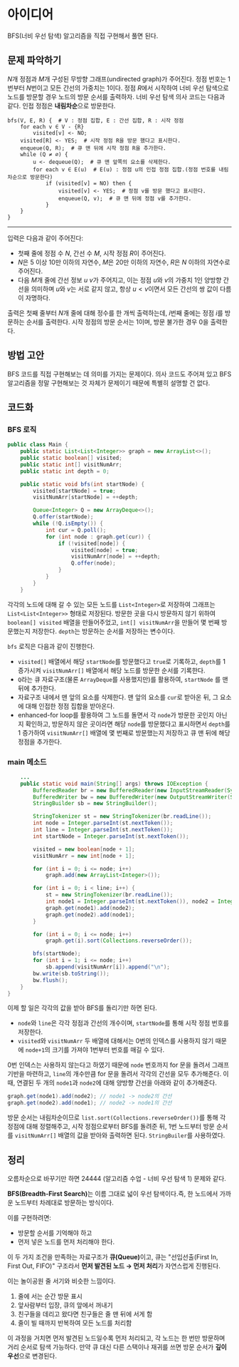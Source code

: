 # 아이디어
BFS(너비 우선 탐색) 알고리즘을 직접 구현해서 풀면 된다.

## 문제 파악하기
$N$개 정점과 $M$개 구성된 무방향 그래프(undirected graph)가 주어진다. 정점 번호는 1번부터 $N$번이고 모든 간선의 가중치는 1이다. 정점 $R$에서 시작하여 너비 우선 탐색으로 노드를 방문할 경우 노드의 방문 순서를 출력하자. 너비 우선 탐색 의사 코드는 다음과 같다. 인접 정점은 **내림차순**&ZeroWidthSpace;으로 방문한다.

```
bfs(V, E, R) {  # V : 정점 집합, E : 간선 집합, R : 시작 정점
    for each v ∈ V - {R}
        visited[v] <- NO;
    visited[R] <- YES;  # 시작 정점 R을 방문 했다고 표시한다.
    enqueue(Q, R);  # 큐 맨 뒤에 시작 정점 R을 추가한다.
    while (Q ≠ ∅) {
        u <- dequeue(Q);  # 큐 맨 앞쪽의 요소를 삭제한다.
        for each v ∈ E(u)  # E(u) : 정점 u의 인접 정점 집합.(정점 번호를 내림차순으로 방문한다)
            if (visited[v] = NO) then {
                visited[v] <- YES;  # 정점 v를 방문 했다고 표시한다.
                enqueue(Q, v);  # 큐 맨 뒤에 정점 v를 추가한다.
            }
    }
}
```

---

입력은 다음과 같이 주어진다:
- 첫째 줄에 정점 수 $N$, 간선 수 $M$, 시작 정점 $R$이 주어진다.
- $N$은 5 이상 10만 이하의 자연수, $M$은 20만 이하의 자연수, $R$은 $N$ 이하의 자연수로 주어진다.
- 다음 $M$개 줄에 간선 정보 $u$ $v$가 주어지고, 이는 정점 $u$와 $v$의 가중치 1인 양방향 간선을 의미하며 $u$와 $v$는 서로 같지 않고, 항상 $u < v$이면서 모든 간선의 쌍 값이 다름이 자명하다.

출력은 첫째 줄부터 $N$개 줄에 대해 정수를 한 개씩 출력하는데, $i$번째 줄에는 정점 $i$를 방문하는 순서를 출력한다. 시작 정점의 방문 순서는 1이며, 방문 불가한 경우 0을 출력한다.

## 방법 고안
BFS 코드를 직접 구현해보는 데 의미를 가지는 문제이다. 의사 코드도 주어져 있고 BFS 알고리즘을 정말 구현해보는 것 자체가 문제이기 때문에 특별히 설명할 건 없다.

## 코드화
### BFS 로직
```java
public class Main {
    public static List<List<Integer>> graph = new ArrayList<>();
    public static boolean[] visited;
    public static int[] visitNumArr;
    public static int depth = 0;

    public static void bfs(int startNode) {
        visited[startNode] = true;
        visitNumArr[startNode] = ++depth;

        Queue<Integer> Q = new ArrayDeque<>();
        Q.offer(startNode);
        while (!Q.isEmpty()) {
            int cur = Q.poll();
            for (int node : graph.get(cur)) {
                if (!visited[node]) {
                    visited[node] = true;
                    visitNumArr[node] = ++depth;
                    Q.offer(node);
                }
            }
        }
    }
```

각각의 노드에 대해 갈 수 있는 모든 노드를 `List<Integer>`로 저장하여 그래프는 `List<List<Integer>>` 형태로 저장된다. 방문한 곳을 다시 방문하지 않기 위하여 `boolean[] visited` 배열을 만들어주었고, `int[] visitNumArr`을 만들어 몇 번째 방문했는지 저장한다. `depth`는 방문하는 순서를 저장하는 변수이다.

`bfs` 로직은 다음과 같이 진행한다.
- `visited[]` 배열에서 해당 `startNode`를 방문했다고 `true`로 기록하고, `depth`를 1 증가시켜 `visitNumArr[]` 배열에서 해당 노드를 방문한 순서를 기록한다.
- `Q`라는 큐 자료구조(물론 `ArrayDeque`를 사용했지만)를 활용하여, `startNode` 를 맨 뒤에 추가한다.
- 자료구조 내에서 맨 앞의 요소를 삭제한다. 맨 앞의 요소를 `cur`로 받아온 뒤, 그 요소에 대해 인접한 정점 집합을 받아온다.
- enhanced-for loop를 활용하여 그 노드를 돌면서 각 `node`가 방문한 곳인지 아닌지 확인하고, 방문하지 않은 곳이라면 해당 `node`를 방문했다고 표시하면서 `depth`를 1 증가하여 `visitNumArr[]` 배열에 몇 번째로 방문했는지 저장하고 큐 맨 뒤에 해당 정점을 추가한다.

### main 메소드
```java
	...
    public static void main(String[] args) throws IOException {
        BufferedReader br = new BufferedReader(new InputStreamReader(System.in));
        BufferedWriter bw = new BufferedWriter(new OutputStreamWriter(System.out));
        StringBuilder sb = new StringBuilder();

        StringTokenizer st = new StringTokenizer(br.readLine());
        int node = Integer.parseInt(st.nextToken());
        int line = Integer.parseInt(st.nextToken());
        int startNode = Integer.parseInt(st.nextToken());

        visited = new boolean[node + 1];
        visitNumArr = new int[node + 1];

        for (int i = 0; i <= node; i++)
            graph.add(new ArrayList<Integer>());

        for (int i = 0; i < line; i++) {
            st = new StringTokenizer(br.readLine());
            int node1 = Integer.parseInt(st.nextToken()), node2 = Integer.parseInt(st.nextToken());
            graph.get(node1).add(node2);
            graph.get(node2).add(node1);
        }

        for (int i = 0; i <= node; i++)
            graph.get(i).sort(Collections.reverseOrder());

        bfs(startNode);
        for (int i = 1; i <= node; i++)
            sb.append(visitNumArr[i]).append("\n");
        bw.write(sb.toString());
        bw.flush();
    }
}
```

이제 할 일은 각각의 값을 받아 BFS를 돌리기만 하면 된다.
- `node`와 `line`은 각각 정점과 간선의 개수이며, `startNode`를 통해 시작 정점 번호를 저장한다.
- `visited`와 `visitNumArr` 두 배열에 대해서는 0번의 인덱스를 사용하지 않기 때문에 `node+1`의 크기를 가져야 1번부터 번호를 매길 수 있다.

0번 인덱스는 사용하지 않는다고 하였기 때문에 `node` 번호까지 for 문을 돌려서 그래프 기반을 마련하고, `line`의 개수만큼 for 문을 돌려서 각각의 간선을 모두 추가해준다. 이때, 연결된 두 개의 `node1`과 `node2`에 대해 양방향 간선을 아래와 같이 추가해준다.

```java
graph.get(node1).add(node2); // node1 -> node2의 간선
graph.get(node2).add(node1); // node2 -> node1의 간선
```

방문 순서는 내림차순이므로 `list.sort(Collections.reverseOrder())`를 통해 각 정점에 대해 정렬해주고, 시작 정점으로부터 BFS를 돌려준 뒤, 1번 노드부터 방문 순서를 `visitNumArr[]` 배열의 값을 받아와 출력하면 된다. `StringBuiler`를 사용하였다.


## 정리
오름차순으로 바꾸기만 하면 24444 (알고리즘 수업 - 너비 우선 탐색 1) 문제와 같다.

**BFS(Breadth-First Search)**&ZeroWidthSpace;는 이름 그대로 넓이 우선 탐색이다.즉, 한 노드에서 가까운 노드부터 차례대로 방문하는 방식이다.

이를 구현하려면:
- 방문할 순서를 기억해야 하고
- 먼저 넣은 노드를 먼저 처리해야 한다.

이 두 가지 조건을 만족하는 자료구조가 **큐(Queue)**&ZeroWidthSpace;이고, 큐는 "선입선출(First In, First Out, FIFO)" 구조라서 **먼저 발견된 노드 → 먼저 처리**&ZeroWidthSpace;가 자연스럽게 진행된다.

이는 놀이공원 줄 서기와 비슷한 느낌이다.
1. 줄에 서는 순간 방문 표시
2. 앞사람부터 입장, 큐의 앞에서 꺼내기
3. 친구들을 데리고 왔다면 친구들은 줄 맨 뒤에 서게 함
4. 줄이 빌 때까지 반복하여 모든 노드를 처리함

이 과정을 거치면 먼저 발견된 노드일수록 먼저 처리되고, 각 노드는 한 번만 방문하며 거리 순서로 탐색 가능하다. 만약 큐 대신 다른 스택이나 재귀를 쓰면 방문 순서가 **깊이 우선**&ZeroWidthSpace;으로 변경된다.

